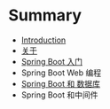 # Summary

* [Introduction](README.md)
* [关于](guan-yu.md)
* [Spring Boot 入门](spring-boot-ru-men.md)
* Spring Boot Web 编程
* [Spring Boot 和 数据库](spring-boot-data.md)
* Spring Boot 和中间件

